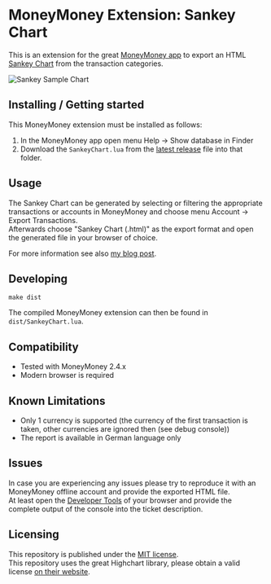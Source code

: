 # MoneyMoney Extension: Sankey Chart

This is an extension for the great [MoneyMoney app](https://moneymoney-app.com/) to export an HTML [Sankey Chart](https://de.wikipedia.org/wiki/Sankey-Diagramm) from the transaction categories.

![Sankey Sample Chart](https://dev-investor.de/wp-content/uploads/moneymoney_sankey_diagramm-1.jpg)

## Installing / Getting started

This MoneyMoney extension must be installed as follows:
1. In the MoneyMoney app open menu Help → Show database in Finder
2. Download the `SankeyChart.lua` from the [latest release](https://github.com/ma4nn/moneymoney-sankey/releases/latest/download/SankeyChart.lua) file into that folder.

## Usage

The Sankey Chart can be generated by selecting or filtering the appropriate transactions or accounts in MoneyMoney and choose menu Account → Export Transactions.  
Afterwards choose "Sankey Chart (.html)" as the export format and open the generated file in your browser of choice.

For more information see also [my blog post](https://dev-investor.de/finanz-apps/money-money/kategorien-budgets-nutzen/).

## Developing

```
make dist
```

The compiled MoneyMoney extension can then be found in `dist/SankeyChart.lua`.

## Compatibility

- Tested with MoneyMoney 2.4.x
- Modern browser is required

## Known Limitations
- Only 1 currency is supported (the currency of the first transaction is taken, other currencies are ignored then (see debug console))
- The report is available in German language only

## Issues
In case you are experiencing any issues please try to reproduce it with an MoneyMoney offline account and provide the exported HTML file.  
At least open the [Developer Tools](https://developer.chrome.com/docs/devtools/open?hl=de) of your browser and provide the complete output of the console into the ticket description.

## Licensing

This repository is published under the [MIT license](./LICENSE).  
This repository uses the great Highchart library, please obtain a valid license [on their website](https://shop.highcharts.com/).
